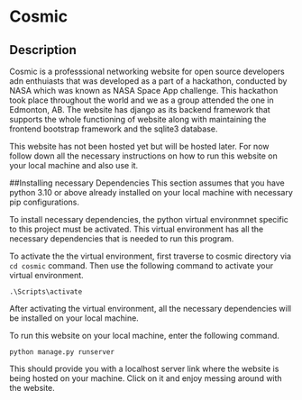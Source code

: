 # Cosmic
## Description
Cosmic is a professsional networking website for open source developers adn enthuiasts that was developed as a part of a hackathon, conducted by NASA which was known as NASA Space App challenge. This hackathon took place throughout the world and we as a group attended the one in Edmonton, AB. The website has django as its backend framework that supports the whole functioning of website along with maintaining the frontend bootstrap framework and the sqlite3 database.

This website has not been hosted yet but will be hosted later. For now follow down all the necessary instructions on how to run this website on your local machine and also use it.

##Installing necessary Dependencies
This section assumes that you have python 3.10 or above already installed on your local machine with necessary pip configurations.

To install necessary dependencies, the python virtual environmnet specific to this project must be activated. This virtual environment has all the necessary dependencies that is needed to run this program.

To activate the the virtual environment, first traverse to cosmic directory via `cd cosmic` command. Then use the following command to activate your virtual environment.

`.\Scripts\activate`

After activating the virtual environment, all the necessary dependencies will be installed on your local machine.

To run this website on your local machine, enter the following command.

`python manage.py runserver`

This should provide you with a localhost server link where the website is being hosted on your machine. Click on it and enjoy messing around with the website.